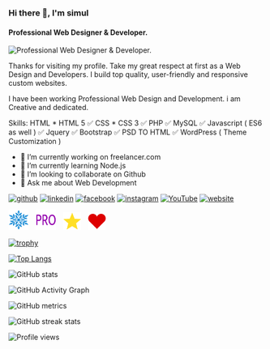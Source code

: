 ### Hi there 👋, I'm simul
#### Professional Web Designer & Developer.
![Professional Web Designer & Developer.](https://cdn5.f-cdn.com/ppic/178841582/logo/53199667/Lmv8K/profile_logo_CQJHI_ef3fc41abe17d26aa22b7ea8cd0ecaf0.png)


Thanks for visiting my profile. Take my great respect at first as a Web Design and Developers. I build top quality, user-friendly and responsive custom websites.

I have been working Professional Web Design and Development. i am Creative and dedicated.

Skills: HTML * HTML 5 ✅ CSS * CSS 3 ✅ PHP ✅ MySQL ✅ Javascript ( ES6 as well ) ✅ Jquery ✅ Bootstrap ✅ PSD TO HTML ✅ WordPress ( Theme Customization )  

- 🔭 I’m currently working on freelancer.com 
- 🌱 I’m currently learning Node.js 
- 👯 I’m looking to collaborate on Github 
- 💬 Ask me about Web Development 


[<img src='https://cdn.jsdelivr.net/npm/simple-icons@3.0.1/icons/github.svg' alt='github' height='40'>](https://github.com/shimulsumon)  [<img src='https://cdn.jsdelivr.net/npm/simple-icons@3.0.1/icons/linkedin.svg' alt='linkedin' height='40'>](https://www.linkedin.com/in/md-simul/)  [<img src='https://cdn.jsdelivr.net/npm/simple-icons@3.0.1/icons/facebook.svg' alt='facebook' height='40'>](https://www.facebook.com/Shimul-Sumon)  [<img src='https://cdn.jsdelivr.net/npm/simple-icons@3.0.1/icons/instagram.svg' alt='instagram' height='40'>](https://www.instagram.com/shimulsumon/)  [<img src='https://cdn.jsdelivr.net/npm/simple-icons@3.0.1/icons/youtube.svg' alt='YouTube' height='40'>](https://www.youtube.com/channel/oxford-motivation)  [<img src='https://cdn.jsdelivr.net/npm/simple-icons@3.0.1/icons/icloud.svg' alt='website' height='40'>](shimulsumon.com)  

<a href='https://archiveprogram.github.com/'><img src='https://raw.githubusercontent.com/acervenky/animated-github-badges/master/assets/acbadge.gif' width='40' height='40'></a> <a href='https://github.com/pricing'><img src='https://raw.githubusercontent.com/acervenky/animated-github-badges/master/assets/pro.gif' width='40' height='40'></a> <a href='https://stars.github.com/'><img src='https://raw.githubusercontent.com/acervenky/animated-github-badges/master/assets/starbadge.gif' width='35' height='35'></a> <a href='https://docs.github.com/en/github/supporting-the-open-source-community-with-github-sponsors'><img src='https://raw.githubusercontent.com/acervenky/animated-github-badges/master/assets/sponsorbadge.gif' width='35' height='35'></a> 

[![trophy](https://github-profile-trophy.vercel.app/?username=shimulsumon)](https://github.com/ryo-ma/github-profile-trophy)

[![Top Langs](https://github-readme-stats.vercel.app/api/top-langs/?username=shimulsumon)](https://github.com/anuraghazra/github-readme-stats)

![GitHub stats](https://github-readme-stats.vercel.app/api?username=shimulsumon&show_icons=true&count_private=true)  

![GitHub Activity Graph](https://activity-graph.herokuapp.com/graph?username=shimulsumon)  

![GitHub metrics](https://metrics.lecoq.io/shimulsumon)  

![GitHub streak stats](https://github-readme-streak-stats.herokuapp.com/?user=shimulsumon)  

![Profile views](https://gpvc.arturio.dev/shimulsumon)  
